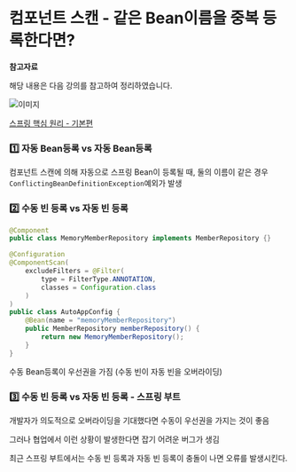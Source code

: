 # 컴포넌트 스캔 - 같은 Bean이름을 중복 등록한다면?

**참고자료**

해당 내용은 다음 강의를 참고하여 정리하였습니다.

![이미지](https://cdn.inflearn.com/public/courses/325969/cover/2868c757-5886-4508-a140-7cb68a83dfd8/325969-eng.png)

[스프링 핵심 원리 - 기본편](https://www.inflearn.com/course/%EC%8A%A4%ED%94%84%EB%A7%81-%ED%95%B5%EC%8B%AC-%EC%9B%90%EB%A6%AC-%EA%B8%B0%EB%B3%B8%ED%8E%B8/dashboard)




### 1️⃣ 자동 Bean등록 vs 자동 Bean등록

컴포넌트 스캔에 의해 자동으로 스프링 Bean이 등록될 때, 둘의 이름이 같은 경우 `ConflictingBeanDefinitionException`예외가 발생



### 2️⃣ 수동 빈 등록 vs 자동 빈 등록

```java
@Component
public class MemoryMemberRepository implements MemberRepository {}

@Configuration
@ComponentScan(
    excludeFilters = @Filter(
        type = FilterType.ANNOTATION, 
        classes = Configuration.class
    )
)
public class AutoAppConfig {
    @Bean(name = "memoryMemberRepository")
    public MemberRepository memberRepository() {
        return new MemoryMemberRepository();
    }
}
```

수동 Bean등록이 우선권을 가짐 (수동 빈이 자동 빈을 오버라이딩)



### 3️⃣ 수동 빈 등록 vs 자동 빈 등록 - 스프링 부트

개발자가 의도적으로 오버라이딩을 기대했다면 수동이 우선권을 가지는 것이 좋음

그러나 협업에서 이런 상황이 발생한다면 잡기 어려운 버그가 생김

최근 스프링 부트에서는 수동 빈 등록과 자동 빈 등록이 충돌이 나면 오류를 발생시킨다.

